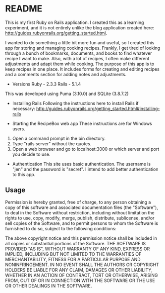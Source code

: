 # README

This is my first Ruby on Rails application.  I created this as a learning experiment, and it is not entirely unlike the blog application created here:  http://guides.rubyonrails.org/getting_started.html.

I wanted to do something a little bit more fun and useful, so I created this app for storing and managing cooking recipes.  Frankly, I get tired of looking through a bunch of bookmarks, documents, and books to find whatever recipe I want to make.  Also, with a lot of recipes, I often make different adjustments and adapt them while cooking.  The purpose of this app is to keep recipes in one place.  It includes forms for creating and editing recipes and a comments section for adding notes and adjustments.

* Versions
Ruby - 2.3.3
Rails - 5.1.4

This was developed using Puma (3.10.0) and SQLite (3.8.7.2)

* Installing Rails
Following the instructions here to install Rails if necessary:  http://guides.rubyonrails.org/getting_started.html#installing-rails

* Starting the RecipeBox web app
These instructions are for Windows users.
1. Open a command prompt in the bin directory.
2. Type "rails server" without the quotes.
3. Open a web browser and go to localhost:3000 or which server and port you decide to use.

* Authentication
This site uses basic authentication.  The username is "jen" and the password is "secret".  I intend to add better authentication to this app.


## Usage
Permission is hereby granted, free of charge, to any person obtaining a copy of this software and associated documentation files (the "Software"), to deal in the Software without restriction, including without limitation the rights to use, copy, modify, merge, publish, distribute, sublicense, and/or sell copies of the Software, and to permit persons to whom the Software is furnished to do so, subject to the following conditions:

The above copyright notice and this permission notice shall be included in all copies or substantial portions of the Software. THE SOFTWARE IS PROVIDED "AS IS", WITHOUT WARRANTY OF ANY KIND, EXPRESS OR IMPLIED, INCLUDING BUT NOT LIMITED TO THE WARRANTIES OF MERCHANTABILITY, FITNESS FOR A PARTICULAR PURPOSE AND NONINFRINGEMENT. IN NO EVENT SHALL THE AUTHORS OR COPYRIGHT HOLDERS BE LIABLE FOR ANY CLAIM, DAMAGES OR OTHER LIABILITY, WHETHER IN AN ACTION OF CONTRACT, TORT OR OTHERWISE, ARISING FROM, OUT OF OR IN CONNECTION WITH THE SOFTWARE OR THE USE OR OTHER DEALINGS IN THE SOFTWARE.
